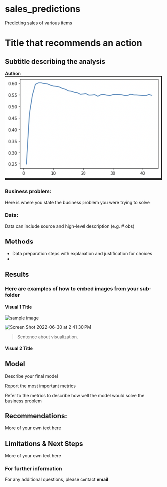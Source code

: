 # sales_predictions
Predicting sales of various items 
# Title that recommends an action
## Subtitle describing the analysis 

**Author**: 
![sample image](https://github.com/RodYazdan/sales_predictions/blob/master/Images/Screen%20Shot%202022-06-30%20at%202.41.30%20PM.png)
### Business problem:

Here is where you state the business problem you were trying to solve


### Data:
Data can include source and high-level description (e.g. # obs)


## Methods
- Data preparation steps with explanation and justification for choices
- 

## Results

### Here are examples of how to embed images from your sub-folder


#### Visual 1 Title
![sample image](project1_sample_image.png)

![Screen Shot 2022-06-30 at 2 41 30 PM](https://user-images.githubusercontent.com/67288119/176753994-687bd194-74df-4ffe-ac8e-c0466f1be9fc.png)

> Sentence about visualization.

#### Visual 2 Title

## Model

Describe your final model

Report the most important metrics

Refer to the metrics to describe how well the model would solve the business problem

## Recommendations:

More of your own text here


## Limitations & Next Steps

More of your own text here


### For further information


For any additional questions, please contact **email**

